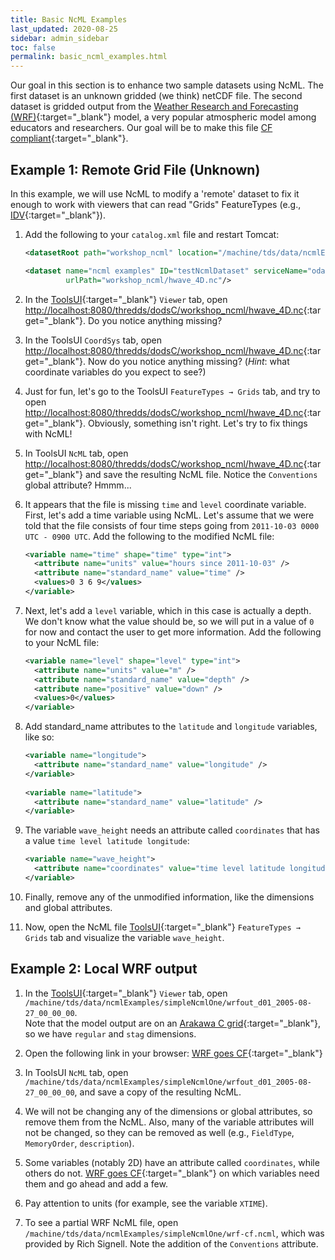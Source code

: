 ```yaml
---
title: Basic NcML Examples
last_updated: 2020-08-25
sidebar: admin_sidebar
toc: false
permalink: basic_ncml_examples.html
---
```

Our goal in this section is to enhance two sample datasets using NcML. 
The first dataset is an unknown gridded (we think) netCDF file. 
The second dataset is gridded output from the [Weather Research and Forecasting (WRF)](https://www.mmm.ucar.edu/weather-research-and-forecasting-model){:target="_blank"} model, a very popular atmospheric model among educators and researchers. 
Our goal will be to make this file [CF compliant](https://cfconventions.org/){:target="_blank"}.

## Example 1: Remote Grid File (Unknown)

In this example, we will use NcML to modify a 'remote' dataset to fix it enough to work with viewers that can read "Grids" FeatureTypes (e.g., [IDV](https://www.unidata.ucar.edu/software/idv/){:target="_blank"}).

1. Add the following to your `catalog.xml` file and restart Tomcat:

    ~~~xml
    <datasetRoot path="workshop_ncml" location="/machine/tds/data/ncmlExamples/simpleNcmlTwo/" />

    <dataset name="ncml examples" ID="testNcmlDataset" serviceName="odap"
             urlPath="workshop_ncml/hwave_4D.nc"/>
    ~~~

2.  In the [ToolsUI](https://docs.unidata.ucar.edu/netcdf-java/{{site.netcdf-java_docset_version}}/userguide/toolsui_ref.html){:target="_blank"} `Viewer` tab, open [http://localhost:8080/thredds/dodsC/workshop_ncml/hwave_4D.nc](http://localhost:8080/thredds/dodsC/workshop_ncml/hwave_4D.nc]){:target="_blank"}. 
 Do you notice anything missing?
    
3.  In the ToolsUI `CoordSys` tab, open [http://localhost:8080/thredds/dodsC/workshop_ncml/hwave_4D.nc](http://localhost:8080/thredds/dodsC/workshop_ncml/hwave_4D.nc]){:target="_blank"}. 
  Now do you notice anything missing? 
  (*Hint*: what coordinate variables do you expect to see?) 
    
4. Just for fun, let's go to the ToolsUI `FeatureTypes → Grids` tab, and try to open [http://localhost:8080/thredds/dodsC/workshop_ncml/hwave_4D.nc](http://localhost:8080/thredds/dodsC/workshop_ncml/hwave_4D.nc]){:target="_blank"}. 
   Obviously, something isn't right. 
   Let's try to fix things with NcML!  
    
5. In ToolsUI `NcML` tab, open [http://localhost:8080/thredds/dodsC/workshop_ncml/hwave_4D.nc](http://localhost:8080/thredds/dodsC/workshop_ncml/hwave_4D.nc){:target="_blank"} and save the resulting NcML file.
Notice the `Conventions` global attribute? 
Hmmm...
    
6.  It appears that the file is missing `time` and `level` coordinate variable. 
  First, let's add a time variable using NcML. 
  Let's assume that we were told that the file consists of four time steps going from `2011-10-03 0000 UTC - 0900 UTC`. 
  Add the following to the modified NcML file:   

    ~~~xml
    <variable name="time" shape="time" type="int">
      <attribute name="units" value="hours since 2011-10-03" />
      <attribute name="standard_name" value="time" />
      <values>0 3 6 9</values>
    </variable>
    ~~~
7. Next, let's add a `level` variable, which in this case is actually a depth. 
We don't know what the value should be, so we will put in a value of `0` for now and contact the user to get more information. 
Add the following to your NcML file:
    
    ~~~xml
    <variable name="level" shape="level" type="int">
      <attribute name="units" value="m" />
      <attribute name="standard_name" value="depth" />
      <attribute name="positive" value="down" />
      <values>0</values>
    </variable>
   ~~~

8.  Add standard_name attributes to the `latitude` and `longitude` variables, like so:

    ~~~xml
    <variable name="longitude">
      <attribute name="standard_name" value="longitude" />
    </variable>
  
    <variable name="latitude">
      <attribute name="standard_name" value="latitude" />
    </variable>
    ~~~
    
9.  The variable `wave_height` needs an attribute called `coordinates` that has a value `time level latitude longitude`:
    
    ~~~xml
    <variable name="wave_height">
      <attribute name="coordinates" value="time level latitude longitude"/>
    </variable>
    ~~~
    
10. Finally, remove any of the unmodified information, like the dimensions and global attributes.
    
11.  Now, open the NcML file [ToolsUI](https://docs.unidata.ucar.edu/netcdf-java/{{site.netcdf-java_docset_version}}/userguide/toolsui_ref.html){:target="_blank"} `FeatureTypes → Grids` tab and visualize the variable `wave_height`.    

## Example 2: Local WRF output

1.  In the [ToolsUI](https://docs.unidata.ucar.edu/netcdf-java/{{site.netcdf-java_docset_version}}/userguide/toolsui_ref.html){:target="_blank"}  `Viewer` tab, open `/machine/tds/data/ncmlExamples/simpleNcmlOne/wrfout_d01_2005-08-27_00_00_00`.  
Note that the model output are on an [Arakawa C grid](http://mitgcm.org/sealion/online_documents/node45.html){:target="_blank"}, so we have `regular` and `stag` dimensions.

2.  Open the following link in your browser: [WRF goes CF](https://www.unidata.ucar.edu/blogs/developer/en/entry/wrf_goes_cf){:target="_blank"}

3. In ToolsUI `NcML` tab, open `/machine/tds/data/ncmlExamples/simpleNcmlOne/wrfout_d01_2005-08-27_00_00_00`, and save a copy of the resulting NcML.

4. We will not be changing any of the dimensions or global attributes, so remove them from the NcML. 
Also, many of the variable attributes will not be changed, so they can be removed as well (e.g., `FieldType`, `MemoryOrder`,  `description`).

5. Some variables (notably 2D) have an attribute called `coordinates`, while others do not. [WRF goes CF](https://www.unidata.ucar.edu/blogs/developer/en/entry/wrf_goes_cf_two){:target="_blank"} on which variables need them and go ahead and add a few.

6.  Pay attention to units (for example, see the variable `XTIME`).

7.  To see a partial WRF NcML file, open `/machine/tds/data/ncmlExamples/simpleNcmlOne/wrf-cf.ncml`, which was provided by Rich Signell. Note the addition of the `Conventions` attribute.

